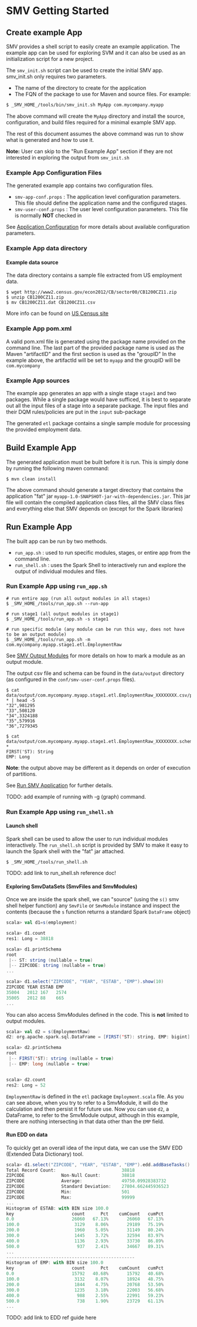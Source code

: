 # SMV Getting Started

## Create example App

SMV provides a shell script to easily create an example application.
The example app can be used for exploring SVM and it can also be used as an initialization script for a new project.

The `smv_init.sh` script can be used to create the initial SMV app.
smv_init.sh only requires two parameters.
* The name of the directory to create for the application
* The FQN of the package to use for Maven and source files.
For example:

```bash
$ _SMV_HOME_/tools/bin/smv_init.sh MyApp com.mycompany.myapp
```

The above command will create the ```MyApp``` directory and
install the source, configuration, and build files required for a minimal example SMV app.

The rest of this document assumes the above command was run to show what is generated and how to use it.

**Note:**  User can skip to the "Run Example App" section if they are not interested in exploring the output from `smv_init.sh`

### Example App Configuration Files

The generated example app contains two configuration files.

* `smv-app-conf.props` : The application level configuration parameters.  This file should define the application name and the configured stages.
* `smv-user-conf.props` : The user level configuration parameters.  This file is normally **NOT** checked in

See [Application Configuration](app_config.md) for more details about available configuration parameters.

### Example App data directory

#### Example data source
The data directory contains a sample file extracted from US employment data.

```shell
$ wget http://www2.census.gov/econ2012/CB/sector00/CB1200CZ11.zip
$ unzip CB1200CZ11.zip
$ mv CB1200CZ11.dat CB1200CZ11.csv
```

More info can be found on [US Census site](http://factfinder.census.gov/faces/tableservices/jsf/pages/productview.xhtml?pid=BP_2012_00CZ1&prodType=table)

### Example App pom.xml
A valid pom.xml file is generated using the package name provided on the command line.
The last part of the provided package name is used as the Maven "artifactID" and the first section is used as the "groupID"
In the example above, the artifactId will be set to `myapp` and the groupID will be `com.mycompany`

### Example App sources
The example app generates an app with a single stage `stage1` and two packages.
While a single package would have sufficed, it is best to separate out all the input files
of a stage into a separate package.
The input files and their DQM rules/policies are put in the `input` sub-package

The generated `etl` package contains a single sample module for processing the provided employment data.

## Build Example App
The generated application must be built before it is run.  This is simply done by running the following maven command:

```shell
$ mvn clean install
```

The above command should generate a target directory that contains the application "fat" jar `myapp-1.0-SNAPSHOT-jar-with-dependencies.jar`.
This jar file will contain the compiled application class files, all the SMV class files and everything else that SMV depends on (except for the Spark libraries)

## Run Example App
The built app can be run by two methods.
* `run_app.sh` : used to run specific modules, stages, or entire app from the command line.
* `run_shell.sh` : uses the Spark Shell to interactively run and explore the output of individual modules and files.

### Run Example App using `run_app.sh`
```shell
# run entire app (run all output modules in all stages)
$ _SMV_HOME_/tools/run_app.sh --run-app

# run stage1 (all output modules in stage1)
$ _SMV_HOME_/tools/run_app.sh -s stage1

# run specific module (any module can be run this way, does not have to be an output module)
$ _SMV_HOME_/tools/run_app.sh -m com.mycompany.myapp.stage1.etl.EmploymentRaw
```

See [SMV Output Modules](smv_module.md#output-modules) for more details on how to mark a module as an output module.

The output csv file and schema can be found in the `data/output` directory (as configured in the `conf/smv-user-conf.props` files).

```shell
$ cat data/output/com.mycompany.myapp.stage1.etl.EmploymentRaw_XXXXXXXX.csv/part-* | head -5
"32",981295
"33",508120
"34",3324188
"35",579916
"36",7279345

$ cat data/output/com.mycompany.myapp.stage1.etl.EmploymentRaw_XXXXXXXX.schema/part-*
FIRST('ST): String
EMP: Long
```

**Note**: the output above may be different as it depends on order of execution of partitions.

See [Run SMV Application](run_app.md) for further details.

TODO: add example of running with -g (graph) command.

### Run Example App using `run_shell.sh`

#### Launch shell
Spark shell can be used to allow the user to run individual modules interactively.
The `run_shell.sh` script is provided by SMV to make it easy to launch the Spark shell with the "fat" jar attached.

```shell
$ _SMV_HOME_/tools/run_shell.sh
```

TODO: add link to run_shell.sh reference doc!

#### Exploring SmvDataSets (SmvFiles and SmvModules)
Once we are inside the spark shell, we can "source" (using the `s()` smv shell helper function) any `SmvFile` or `SmvModule` instance
and inspect the contents (because the `s` function returns a standard Spark `DataFrame` object)

```scala
scala> val d1=s(employment)

scala> d1.count
res1: Long = 38818

scala> d1.printSchema
root
 |-- ST: string (nullable = true)
 |-- ZIPCODE: string (nullable = true)
...

scala> d1.select("ZIPCODE", "YEAR", "ESTAB", "EMP").show(10)
ZIPCODE YEAR ESTAB EMP
35004   2012 167   2574
35005   2012 88    665
...
```

You can also access SmvModules defined in the code.
This is **not** limited to output modules.

```scala
scala> val d2 = s(EmploymentRaw)
d2: org.apache.spark.sql.DataFrame = [FIRST('ST): string, EMP: bigint]

scala> d2.printSchema
root
 |-- FIRST('ST): string (nullable = true)
 |-- EMP: long (nullable = true)


scala> d2.count
res2: Long = 52
```

`EmploymentRaw` is defined in the `etl` package `Employment.scala` file.
As you can see above, when you try to refer to a SmvModule, it will do the calculation and
then persist it for future use. Now you can use `d2`, a DataFrame, to refer to the
SmvModule output, although in this example, there are nothing intersecting in that
data other than the `EMP` field.

#### Run EDD on data
To quickly get an overall idea of the input data, we can use the SMV EDD (Extended Data Dictionary) tool.

```scala
scala> d1.select("ZIPCODE", "YEAR", "ESTAB", "EMP").edd.addBaseTasks().addHistogramTasks("ESTAB", "EMP")().dump
Total Record Count:                         38818
ZIPCODE              Non-Null Count:        38818
ZIPCODE              Average:               49750.09928383732
ZIPCODE              Standard Deviation:    27804.662445936523
ZIPCODE              Min:                   501
ZIPCODE              Max:                   99999
...
Histogram of ESTAB: with BIN size 100.0
key                      count      Pct    cumCount   cumPct
0.0                      26060   67.13%       26060   67.13%
100.0                     3129    8.06%       29189   75.19%
200.0                     1960    5.05%       31149   80.24%
300.0                     1445    3.72%       32594   83.97%
400.0                     1136    2.93%       33730   86.89%
500.0                      937    2.41%       34667   89.31%
...
-------------------------------------------------
Histogram of EMP: with BIN size 100.0
key                      count      Pct    cumCount   cumPct
0.0                      15792   40.68%       15792   40.68%
100.0                     3132    8.07%       18924   48.75%
200.0                     1844    4.75%       20768   53.50%
300.0                     1235    3.18%       22003   56.68%
400.0                      988    2.55%       22991   59.23%
500.0                      738    1.90%       23729   61.13%
...
```

TODO: add link to EDD ref guide here

